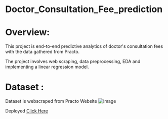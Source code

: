 # Doctor_Consultation_Fee_prediction
# Overview:

This project is end-to-end predictive analytics of doctor's consultation fees with the data gathered from Practo.

The project involves web scraping, data preprocessing, EDA and implementing a linear regression model.

# Dataset : 

Dataset is webscraped from Practo Website 
    ![image](https://user-images.githubusercontent.com/118593542/204070037-0e2f6007-8463-49b0-a2a5-84631b4e876f.png)

Deployed 
[Click Here](https://doctor-fee-predictor.herokuapp.com/)
